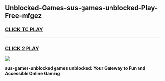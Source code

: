
## Unblocked-Games-sus-games-unblocked-Play-Free-mfgez
<h3>
<a href="https://premium76.site?title=sus-games-unblocked&ref=18A1">CLICK TO PLAY</a></h3>
<hr>

<h3>
<a href="https://premium76.site?title=sus-games-unblocked&ref=18A1">CLICK 2 PLAY</a>
  
</h3>

<a href="https://premium76.site?title=sus-games-unblocked&ref=18A1"><img src="https://clearcache.store/games.png"></a>


**sus-games-unblocked games unblocked: Your Gateway to Fun and Accessible Online Gaming**
